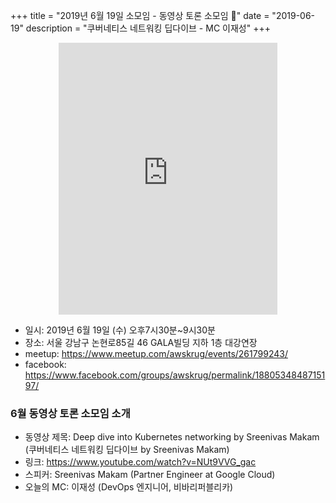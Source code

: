 +++
title = "2019년 6월 19일 소모임 - 동영상 토론 소모임 🎥"
date = "2019-06-19"
description = "쿠버네티스 네트워킹 딥다이브 - MC 이재성"
+++
<div style="text-align:center">
<iframe src="https://www.facebook.com/plugins/post.php?href=https%3A%2F%2Fwww.facebook.com%2Fphoto.php%3Ffbid%3D2529346757292524%26set%3Dgm.1880534848715197%26type%3D3%26theater%26ifg%3D1&width=350&show_text=true&appId=267443750824008&height=435" width="350" height="435" style="border:none;overflow:hidden" scrolling="no" frameborder="0" allowTransparency="true" allow="encrypted-media"></iframe>
<br>
</div>

- 일시: 2019년 6월 19일 (수) 오후7시30분~9시30분
- 장소: 서울 강남구 논현로85길 46 GALA빌딩 지하 1층 대강연장
- meetup: https://www.meetup.com/awskrug/events/261799243/
- facebook: https://www.facebook.com/groups/awskrug/permalink/1880534848715197/

### 6월 동영상 토론 소모임 소개
- 동영상 제목: Deep dive into Kubernetes networking by Sreenivas Makam (쿠버네티스 네트워킹 딥다이브 by Sreenivas Makam)
- 링크: https://www.youtube.com/watch?v=NUt9VVG_gac
- 스피커: Sreenivas Makam (Partner Engineer at Google Cloud)
- 오늘의 MC: 이재성 (DevOps 엔지니어, 비바리퍼블리카)
